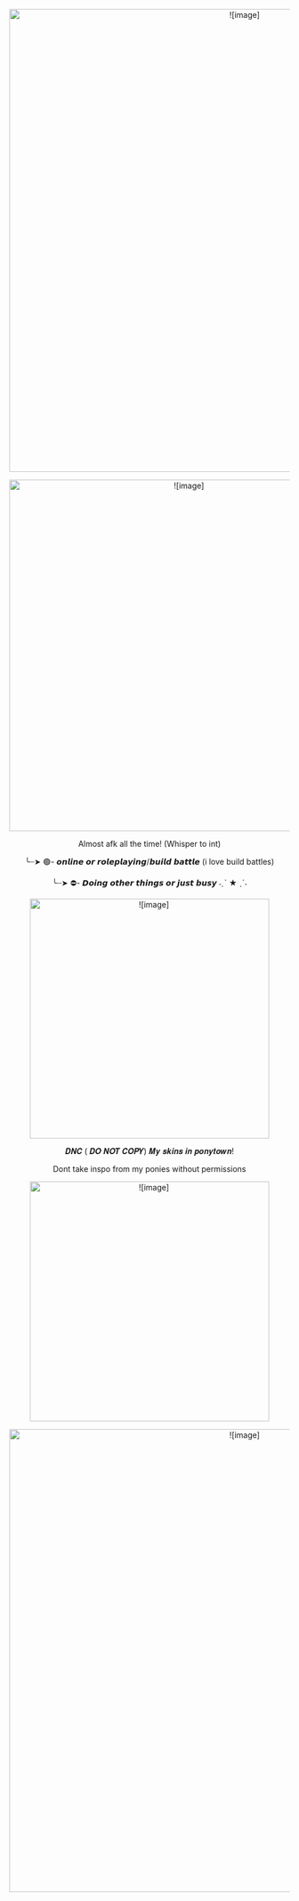  <p align="center"> <img width="830" src="https://files.catbox.moe/kkl53j.png" alt = ![image]>
 <p align="center"> <img width="630" src="https://github.com/user-attachments/assets/655d65bc-7030-44c3-9b8a-01e8a48b7dfc" alt = ![image]>
</p>  
<p align="center">Almost afk all the time! (Whisper to int)
<p align="center">╰┈➤ 🟢- 𝙤𝙣𝙡𝙞𝙣𝙚 𝙤𝙧 𝙧𝙤𝙡𝙚𝙥𝙡𝙖𝙮𝙞𝙣𝙜/𝙗𝙪𝙞𝙡𝙙 𝙗𝙖𝙩𝙩𝙡𝙚 (i love build battles)
<p align="center">╰┈➤ ⛔- 𝘿𝙤𝙞𝙣𝙜 𝙤𝙩𝙝𝙚𝙧 𝙩𝙝𝙞𝙣𝙜𝙨 𝙤𝙧 𝙟𝙪𝙨𝙩 𝙗𝙪𝙨𝙮 ˗ˏˋ ★ ˎˊ˗
<p align="center">
  <img width="430" src="https://64.media.tumblr.com/eace360b64ffa6e60edf7d5fafa0cdeb/71159867369eaad2-97/s1280x1920/aae97747590c36298b1b8afc8b612ab37b928a15.gifv" alt = ![image]>
</p>
<p align="center">𝑫𝑵𝑪 ( 𝑫𝑶 𝑵𝑶𝑻 𝑪𝑶𝑷𝒀) 𝑴𝒚 𝒔𝒌𝒊𝒏𝒔 𝒊𝒏 𝒑𝒐𝒏𝒚𝒕𝒐𝒘𝒏! 
<p align="center">Dont take inspo from my ponies without permissions
<p align="center">
  <img width="430" src="https://64.media.tumblr.com/8e9b4dac14bf13907bc33a955da6921e/9e513f9d167de8f5-3f/s1280x1920/6bc21c670aedae2bf6b4cd55a88c2fa986af5dc6.gifv" alt = ![image]>
</p>
<p align="center"> <img width="830" src="https://files.catbox.moe/n79ve8.png" alt = ![image]>
